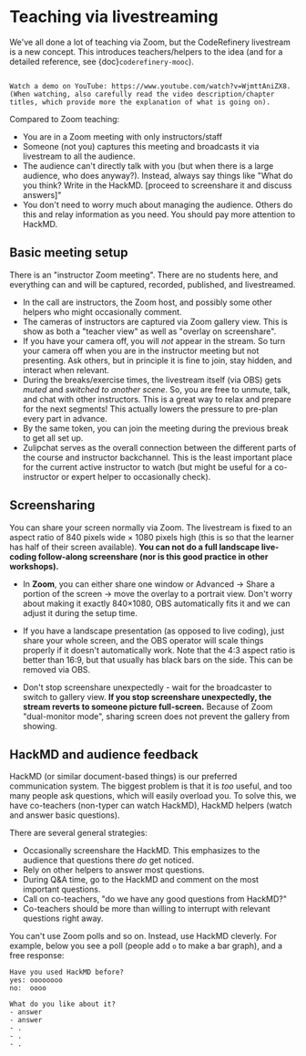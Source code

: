 # Teaching via livestreaming

We've all done a lot of teaching via Zoom, but the CodeRefinery
livestream is a new concept.  This introduces teachers/helpers to the
idea (and for a detailed reference, see {doc}`coderefinery-mooc`).

```{admonition} Video

Watch a demo on YouTube: https://www.youtube.com/watch?v=WjmttAniZX8.
(When watching, also carefully read the video description/chapter
titles, which provide more the explanation of what is going on).
```


Compared to Zoom teaching:

- You are in a Zoom meeting with only instructors/staff
- Someone (not you) captures this meeting and broadcasts it via
  livestream to all the audience.
- The audience can't directly talk with you (but when there is a large
  audience, who does anyway?).  Instead, always say things like "What
  do you think?  Write in the HackMD. [proceed to screenshare it and
  discuss answers]"
- You don't need to worry much about managing the audience.  Others do
  this and relay information as you need.  You should pay more
  attention to HackMD.



## Basic meeting setup

There is an "instructor Zoom meeting".  There are no students here,
and everything can and will be captured, recorded, published, and
livestreamed.

* In the call are instructors, the Zoom host, and possibly some other
  helpers who might occasionally comment.
* The cameras of instructors are captured via Zoom gallery view.
  This is show as both a "teacher view" as well as "overlay on
  screenshare".
* If you have your camera off, you will *not* appear in the stream.
  So turn your camera off when you are in the instructor meeting but
  not presenting.  Ask others, but in principle it is fine to join,
  stay hidden, and interact when relevant.
* During the breaks/exercise times, the livestream itself (via OBS)
  gets *muted* and *switched to another scene*.  So, you are free to
  unmute, talk, and chat with other instructors.  This is a great way
  to relax and prepare for the next segments!  This actually lowers
  the pressure to pre-plan every part in advance.
* By the same token, you can join the meeting during the previous
  break to get all set up.
* Zulipchat serves as the overall connection between the different
  parts of the course and instructor backchannel.  This is the least
  important place for the current active instructor to watch (but
  might be useful for a co-instructor or expert helper to occasionally
  check).



## Screensharing

You can share your screen normally via Zoom.  The livestream is fixed
to an aspect ratio of 840 pixels wide × 1080 pixels high (this is so
that the learner has half of their screen available).  **You can not
do a full landscape live-coding follow-along screenshare (nor is this
good practice in other workshops).**

* In **Zoom**, you can either share one window or Advanced → Share a
  portion of the screen → move the overlay to a portrait view.  Don't
  worry about making it exactly 840×1080, OBS automatically fits it
  and we can adjust it during the setup time.

* If you have a landscape presentation (as opposed to live coding),
  just share your whole screen, and the OBS operator will scale things
  properly if it doesn't automatically work.  Note that the 4:3 aspect
  ratio is better than 16:9, but that usually has black bars on the
  side.  This can be removed via OBS.

* Don't stop screenshare unexpectedly - wait for the broadcaster to
  switch to gallery view.  **If you stop screenshare unexpectedly, the
  stream reverts to someone picture full-screen.**  Because of Zoom
  "dual-monitor mode", sharing screen does not prevent the gallery
  from showing.



## HackMD and audience feedback

HackMD (or similar document-based things) is our preferred
communication system.  The biggest problem is that it is *too* useful,
and too many people ask questions, which will easily overload you.  To
solve this, we have co-teachers (non-typer can watch HackMD), HackMD
helpers (watch and answer basic questions).

There are several general strategies:
* Occasionally screenshare the HackMD.  This emphasizes to the
  audience that questions there *do* get noticed.
* Rely on other helpers to answer most questions.
* During Q&A time, go to the HackMD and comment on the most important
  questions.
* Call on co-teachers, "do we have any good questions from HackMD?"
* Co-teachers should be more than willing to interrupt with relevant
  questions right away.

You can't use Zoom polls and so on.  Instead, use HackMD cleverly.
For example, below you see a poll (people add `o` to make a bar
graph), and a free response:

```
Have you used HackMD before?
yes: oooooooo
no:  oooo

What do you like about it?
- answer
- answer
- .
- .
- .
```

